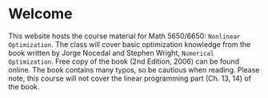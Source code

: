# Welcome 

This website hosts the course material for Math 5650/6650: ``Nonlinear Optimization``. The class will cover basic optimization knowledge from the book written by Jorge Nocedal and Stephen Wright, ``Numerical Optimization``. Free copy of the book (2nd Edition, 2006) can be found online. The book contains many typos, so be cautious when reading. Please note, this course will not cover the linear programming part (Ch. 13, 14) of the book.



```{tableofcontents}
```